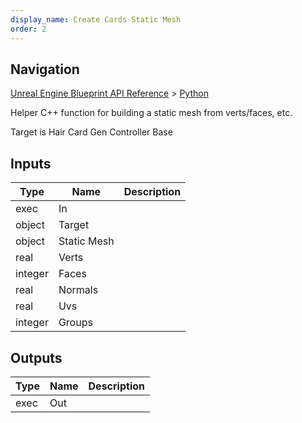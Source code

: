 ```yaml
---
display_name: Create Cards Static Mesh
order: 2
---
```

## Navigation

[Unreal Engine Blueprint API Reference](https://dev.epicgames.com/documentation/en-us/unreal-engine/BlueprintAPI) > [Python](https://dev.epicgames.com/documentation/en-us/unreal-engine/BlueprintAPI/Python)

Helper C++ function for building a static mesh from verts/faces, etc.

Target is Hair Card Gen Controller Base

## Inputs

| Type | Name | Description |
| --- | --- | --- |
| exec | In |  |
| object | Target |  |
| object | Static Mesh |  |
| real | Verts |  |
| integer | Faces |  |
| real | Normals |  |
| real | Uvs |  |
| integer | Groups |  |

## Outputs

| Type | Name | Description |
| --- | --- | --- |
| exec | Out |  |
